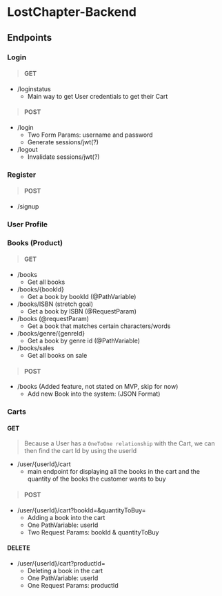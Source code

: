 # LostChapter-Backend

## Endpoints
### Login
>#### GET
* /loginstatus
    * Main way to get User credentials to get their Cart

>#### POST
* /login
    * Two Form Params: username and password
    * Generate sessions/jwt(?)
* /logout
    * Invalidate sessions/jwt(?)

### Register
>#### POST
* /signup

### User Profile
>####

### Books (Product)
>#### GET
* /books
    * Get all books
* /books/{bookId}
    * Get a book by bookId (@PathVariable)
* /books/ISBN (stretch goal)
    * Get a book by ISBN (@RequestParam)
* /books (@requestParam)
    * Get a book that matches certain characters/words
* /books/genre/{genreId}
    * Get a book by genre id (@PathVariable)
* /books/sales
    * Get all books on sale

>#### POST
* /books (Added feature, not stated on MVP, skip for now)
    * Add new Book into the system: (JSON Format)

### Carts
#### GET
>Because a User has a `OneToOne relationship` with the Cart, we can then find the cart Id by using the userId
* /user/{userId}/cart
    * main endpoint for displaying all the books in the cart and the quantity of the books the customer wants to buy
>#### POST
* /user/{userId}/cart?bookId=&quantityToBuy=
    * Adding a book into the cart
    * One PathVariable: userId
    * Two Request Params: bookId & quantityToBuy

#### DELETE
* /user/{userId}/cart?productId=
    * Deleting a book in the cart
    * One PathVariable: userId
    * One Request Params: productId
